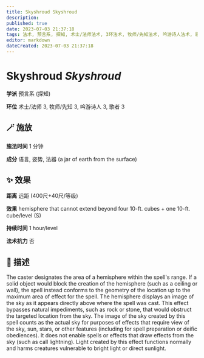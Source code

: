 ```yaml
---
title: Skyshroud Skyshroud
description: 
published: true
date: 2023-07-03 21:37:18
tags: 法术, 预言系, 探知, 术士/法师法术, 3环法术, 牧师/先知法术, 吟游诗人法术, 歌者法术
editor: markdown
dateCreated: 2023-07-03 21:37:18
---
```


# **Skyshroud** *Skyshroud*

**学派** 预言系 (探知) 

**环位** 术士/法师 3, 牧师/先知 3, 吟游诗人 3, 歌者 3

## 🪄 施放

**施法时间** 1 分钟

**成分** 语言, 姿势, 法器 (a jar of earth from the surface)

## ✨ 效果  

**距离** 远距 (400尺+40尺/等级) 

**效果** hemisphere that cannot extend beyond four 10-ft. cubes + one 10-ft. cube/level (S) 

**持续时间** 1 hour/level 

**法术抗力** 否

## 📖 描述

The caster designates the area of a hemisphere within the spell's range. If a solid object would block the creation of the hemisphere (such as a ceiling or wall), the spell instead conforms to the geometry of the location up to the maximum area of effect for the spell. The hemisphere displays an image of the sky as it appears directly above where the spell was cast. This effect bypasses natural impediments, such as rock or stone, that would obstruct the targeted location from the sky.  The image of the sky created by this spell counts as the actual sky for purposes of effects that require view of the sky, sun, stars, or other features (including for spell preparation or  deific obediences). It does not enable spells or effects that draw effects from the sky (such as call lightning).  Light created by this effect functions normally and harms creatures vulnerable to bright light or direct sunlight.
    
